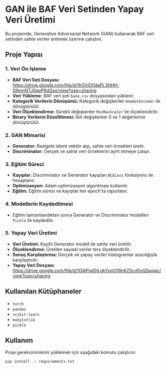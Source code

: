 # GAN ile BAF Veri Setinden Yapay Veri Üretimi

Bu projemde, Generative Adversarial Network (GAN) kullanarak BAF veri setinden sahte veriler üretmek üzerine çalıştım.

## Proje Yapısı

### 1. Veri Ön İşleme
- **BAF Veri Seti Dosyası:** https://drive.google.com/file/d/1hGVjDl1daPL3HHH-S9pmNTJ0ppPKdQso/view?usp=sharing
- **Veri Yükleme:** BAF veri seti `base.csv` dosyasından yüklenir.
- **Kategorik Verilerin Dönüşümü:** Kategorik değişkenler `OneHotEncoder` ile dönüştürülür.
- **Veri Ölçeklendirme:** Sürekli değişkenler `MinMaxScaler` ile ölçeklendirilir.
- **Binary Verilerin Düzeltilmesi:** İkili değişkenler 0 ve 1 değerlerine dönüştürülür.

### 2. GAN Mimarisi
- **Generator:** Rastgele latent vektör alıp, sahte veri örnekleri üretir.
- **Discriminator:** Gerçek ve sahte veri örneklerini ayırt etmeye çalışır.
  
### 3. Eğitim Süreci
- **Kayıplar:** Discriminator ve Generator kayıpları `BCELoss` fonksiyonu ile hesaplanır.
- **Optimizasyon:** Adam optimizasyon algoritması kullanılır.
- **Eğitim:** Eğitim süresi ve kayıplar her epoch'ta raporlanır.

### 4. Modellerin Kaydedilmesi
- Eğitim tamamlandıktan sonra Generator ve Discriminator modelleri `Pickle` ile kaydedilir.

### 5. Yapay Veri Üretimi
- **Veri Üretimi:** Kayıtlı Generator modeli ile sahte veri üretilir.
- **Ölçeklendirme:** Üretilen sayısal veriler ters ölçeklendirilir.
- **Sonuç Karşılaştırma:** Gerçek ve yapay veriler histogramlar aracılığıyla karşılaştırılır.
- **Yapay Veri Dosyası:** https://drive.google.com/file/d/1Oi6PujIDjLgkYunO19nKZScd5nQSsqwc/view?usp=sharing

## Kullanılan Kütüphaneler

- `torch`
- `pandas`
- `scikit-learn`
- `matplotlib`
- `pickle`

## Kullanım

Proje gereksinimlerini yüklemek için aşağıdaki komutu çalıştırın:
```bash
pip install -r requirements.txt
